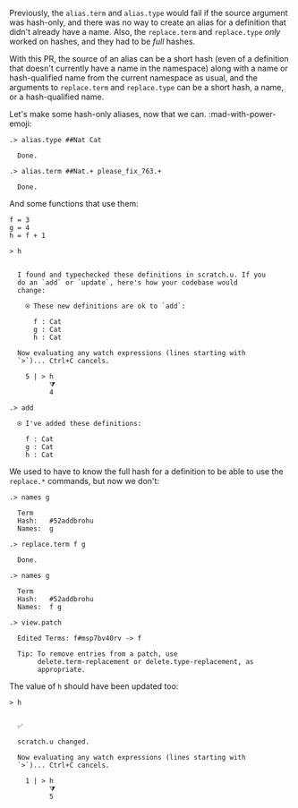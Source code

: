 Previously, the `alias.term` and `alias.type` would fail if the source argument was hash-only, and there was no way to create an alias for a definition that didn't already have a name.  Also, the `replace.term` and `replace.type` _only_ worked on hashes, and they had to be _full_ hashes.

With this PR, the source of an alias can be a short hash (even of a definition that doesn't currently have a name in the namespace) along with a name or hash-qualified name from the current namespace as usual, and the arguments to `replace.term` and `replace.type` can be a short hash, a name, or a hash-qualified name.

Let's make some hash-only aliases, now that we can. :mad-with-power-emoji:

```ucm
.> alias.type ##Nat Cat

  Done.

.> alias.term ##Nat.+ please_fix_763.+

  Done.

```
And some functions that use them:
```unison
f = 3
g = 4
h = f + 1

> h
```

```ucm

  I found and typechecked these definitions in scratch.u. If you
  do an `add` or `update`, here's how your codebase would
  change:
  
    ⍟ These new definitions are ok to `add`:
    
      f : Cat
      g : Cat
      h : Cat
   
  Now evaluating any watch expressions (lines starting with
  `>`)... Ctrl+C cancels.

    5 | > h
          ⧩
          4

```
```ucm
.> add

  ⍟ I've added these definitions:
  
    f : Cat
    g : Cat
    h : Cat

```
We used to have to know the full hash for a definition to be able to use the `replace.*` commands, but now we don't:
```ucm
.> names g

  Term
  Hash:   #52addbrohu
  Names:  g

.> replace.term f g

  Done.

.> names g

  Term
  Hash:   #52addbrohu
  Names:  f g

.> view.patch

  Edited Terms: f#msp7bv40rv -> f
  
  Tip: To remove entries from a patch, use
       delete.term-replacement or delete.type-replacement, as
       appropriate.

```
The value of `h` should have been updated too:
```unison
> h
```

```ucm

  ✅
  
  scratch.u changed.
   
  Now evaluating any watch expressions (lines starting with
  `>`)... Ctrl+C cancels.

    1 | > h
          ⧩
          5

```
